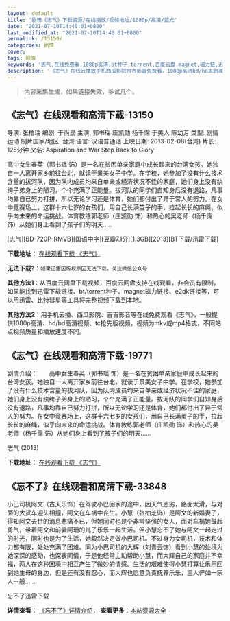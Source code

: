 ```yaml
---
layout: default
title: '剧情《志气》下载资源/在线播放/视频地址/1080p/高清/蓝光'
date: "2021-07-10T14:40:01+0800"
last_modified_at: "2021-07-10T14:40:01+0800"
permalink: /13150/
categories: 剧情
cover:
tags: 剧情
keywords: '志气,在线免费看,1080p高清,bt种子,torrent,百度云盘,magnet,磁力链,迅雷下载资源'
description: '《志气》在线云播放手机西瓜影院吉吉影音免费看，1080p高清bd/hd未删减完整版和tc抢先枪版，mkv/mp4格式，附带bt/torrent种子、magnet/磁力链、百度云盘、网盘资源迅雷下载链接'
---
```


>内容采集生成，如果链接失效，多试几个。


## 《志气》在线观看和高清下载-13150

导演: 张柏瑞 编剧: 于尚民 主演: 郭书瑶 庄凯勋 杨千霈 于美人 陈幼芳 类型: 剧情 运动 制片国家/地区: 台湾 语言: 汉语普通话 上映日期: 2013-02-08(台湾) 片长: 125分钟 又名: Aspiration and War Step Back to Glory

高中女生春英（郭书瑶 饰）是一名在贫困单亲家庭中成长起来的台湾女孩。她独自一人离开家乡前往台北，就读于景美女子中学。在学校，她参加了没有什么技术含量的拔河队，因为队内成员均来自单亲或经济状况不佳的家庭，她们身上没有纨绔子弟身上的陋习，个个充满了正能量。拔河队的同学们自知身后没有退路，凡事均靠自已努力打拼，所以无论学习还是体育，她们都付出了异于常人的努力。在女中竟赛场上，这群十六七岁的女孩们，用自己长满茧子的手，拉起长长的麻绳，似乎向未来的命运挑战。体育教练郭老师（庄凯勋 饰）和热心的吴老师（杨千霈 饰）从她们身上看到了孩子们的明天…..


[志气][BD-720P-RMVB][国语中字][豆瓣7.1分][1.3GB][2013][BT下载/迅雷下载]

**下载地址**： [在线观看下载 《志气》](https://www.btdx8.com/torrent/step_back_to_glory_2013.html) 


**无法下载?**：`如果迅雷因版权原因无法下载，关注微信公众号 `

**其他方法1**：从百度云网盘下载视频，百度云网盘支持在线观看，非会员有限制，如果能找到迅雷下载链接、bt/torrent种子、magnet磁力链接、e2dk链接等，可以用迅雷、比特彗星等工具将完整视频下载到本地。

**其他方法2**：用手机云播、西瓜影院、吉吉影音等在线免费观看《志气》，一般提供1080p高清、hd/bd高清视频、tc抢先版视频，视频为mkv或mp4格式，不同站点视频质量和播放速度不同。


## 《志气》在线观看和高清下载-19771

剧情介绍：　　高中女生春英（郭书瑶 饰）是一名在贫困单亲家庭中成长起来的台湾女孩。她独自一人离开家乡前往台北，就读于景美女子中学。在学校，她参加了没有什么技术含量的拔河队，因为队内成员均来自单亲或经济状况不佳的家庭，她们身上没有纨绔子弟身上的陋习，个个充满了正能量。拔河队的同学们自知身后没有退路，凡事均靠自已努力打拼，所以无论学习还是体育，她们都付出了异于常人的努力。在女中竟赛场上，这群十六七岁的女孩们，用自己长满茧子的手，拉起长长的麻绳，似乎向未来的命运挑战。体育教练郭老师（庄凯勋 饰）和热心的吴老师（杨千霈 饰）从她们身上看到了孩子们的明天......


志气 (2013)

**下载地址**： [在线观看下载 《志气》](https://www.btbtdy.me/btdy/dy2162.html) 


## 《忘不了》在线观看和高清下载-33848

小巴司机阿文（古天乐饰）在驾驶小巴回家的途中，因天气恶劣，路面太滑，与对面的大货车迎头相撞，阿文在车祸中丧生。小慧（张柏芝饰）是阿文的新婚妻子，得知阿文去世的消息悲痛不已，但她同时也是个非常坚强的女人，面对车祸她鼓起勇气，带着阿文和前妻阿珊的儿子乐乐一起生活。但小慧忘不了她与阿文一起走过的时光，同时也是为了生活，她毅然决定做小巴司机。不过身为女司机，技术和体力都有限，处处充满了困难。同为小巴司机的大辉（刘青云饰）看到小慧的处境为她深深的感动，也深表同情，于是他经常主动帮助小慧，而大辉自己的家庭并不幸福，两人在这种困境中相互产生了微妙的情感。生活的艰难使得小慧打算让乐乐回到她生母的身边，但是还有没有忍心，而大辉也愿意负责抚养乐乐，三人俨如一家人一般&hellip;…


忘不了迅雷下载

**详情查看**： [《忘不了》详情介绍](/movie/33848/)， **查看更多**：[本站资源大全](/movie/t/all/)

